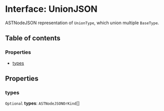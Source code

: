 # Interface: UnionJSON

ASTNodeJSON representation of `UnionType`, which union multiple `BaseType`.

## Table of contents

### Properties

* [types](/auto-docs/free-layout-editor/interfaces/UnionJSON.md#types)

## Properties

### types

`Optional` **types**: `ASTNodeJSONOrKind`\[]
